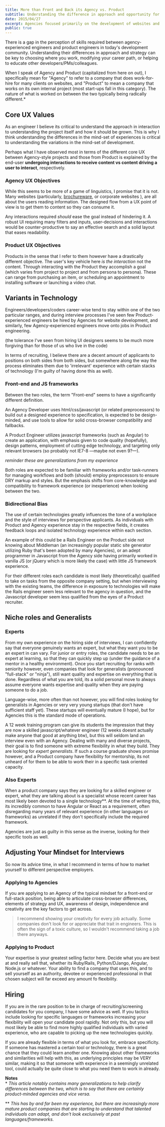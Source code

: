 ```yaml
---
title: More than Front and Back its Agency vs. Product
subtitle: Understanding the difference in approach and opportunity for engineers and developers across Agency and Product settings.
date: 2015/04/27
excerpt: Agencies focused primarily on the development of websites and companies that revolve around the creation of an application or product think they are as different as night and day, but the overlap of skills and roles of engineers is more complex and interwoven than that.
public: true
---
```


There is a gap in the perception of skills required between agency-experienced engineers and product engineers in today's development community. Understanding their differences in approach and strategy can be key to choosing where you work, modifying your career path, or helping to educate other developers/PMs/colleagues.

When I speak of Agency and Product (capitalized from here on out), I specifically mean for "Agency" to refer to a company that does work-for-hire for many clients on websites, and "Product" to mean a company that works on its own internal project (most start-ups fall in this category). The nature of what is worked on between the two typically being radically different.*


## Core UX Values
As an engineer I believe its critical to understand the approach in interaction to understanding the project itself and how it should be grown. This is why I think understanding the differences in the mind-set of experiences is critical to understanding the variations in the mind-set of development.

Perhaps what I have observed most in terms of the different core UX between Agency-style projects and those from Product is explained by the end-user **undergoing interactions to receive content vs content driving a user to interact**, respectively.

### Agency UX Objectives
While this seems to be more of a game of linguistics, I promise that it is not. Many websites (particularly, [brochureware](http://en.wiktionary.org/wiki/brochureware), or corporate websites ), are all about the users reading information. The designed flow from a UX point of view is to get them to content so they can consume it.

Any interactions required *should* ease the goal instead of hindering it. A robust UI requiring many filters and inputs, user-decisions and interactions would be counter-productive to say an effective search and a solid layout that eases readability.

### Product UX Objectives

Products in the sense that I refer to them however have a drastically different objective. The user's key vehicle here *is the interaction*  not the content. Through interacting with the Product they accomplish a goal (which varies from project to project and from persona to persona). These can range from purchasing an item, or scheduling an appointment to installing software or launching a video chat.

## Variants in Technology

Engineers/developers/coders career-wise tend to stay within one of the two particular ranges, and during interview processes I've seen few Product-experienced engineers be hired by Agencies for website development, and similarly, few Agency-experienced engineers move onto jobs in Product engineering.

(the tolerance I've seen from hiring UI designers seems to be much more forgiving than for those of us who live in the code)

In terms of recruiting, I believe there are a decent amount of applicants to positions on both sides from both sides, but somewhere along the way the process eliminates them due to 'irrelevant' experience with certain stacks of technology (I'm guilty of having done this as well).

### Front-end and JS frameworks

Between the two roles, the term "Front-end" seems to have a significantly different definition.

An Agency Developer uses html/css/javascript (or related preprocessors) to build out a designed experience to specification, is expected to be design-minded, and use tools to allow for solid cross-browser compatibility and fallbacks.

A Product Engineer utilizes javascript frameworks (such as Angular) to create an application, with emphasis given to code quality (hopefully), design patterns, employment of cutting edge technology, and targeting only relevant browsers (so probably not IE7-8 —maybe not even 9?—).

*reminder these are generalizations from my experience*

Both roles are expected to be familiar with frameworks and/or task-runners for managing workflows and both (should) employ preprocessors to ensure DRY markup and styles. But the emphasis shifts from core-knowledge and compatibility to framework experience (or inexperience) when looking between the two.

### Bidirectional Bias

The use of certain technologies greatly influences the tone of a workplace and the style of interviews for perspective applicants. As individuals with Product and Agency experience stay in the respective fields, it creates feedback loops and isolated technology experience within each section.

An example of this could be a Rails Engineer on the Product side not knowing about Middleman (an increasingly popular static site generator utilizing Ruby that's been adopted by many Agencies), or an adept programmer in Javascript from the Agency side having primarily worked in vanilla JS (or jQuery which is more likely the case) with little JS framework experience.

For their different roles each candidate is most likely (theoretically) qualified to take on tasks from the opposite company setting, but when interviewing with the existing teams, the difference in exposure to technologies will make the Rails engineer seem less relevant to the agency in question, and the Javascript developer seem less qualified from the eyes of a Product recruiter.

## Niche roles and Generalists

### Experts

From my own experience on the hiring side of interviews, I can confidently say that everyone genuinely wants an expert, but what they want you to be an expert in can vary. For junior or entry roles, the candidate needs to be an expert at learning, so that they can quickly step up (under the guidance of a mentor in a healthy environment). Once you start recruiting for ranks with seniority however, even companies that look for generalists (pronounced "full-stack" or "ninja"), still want quality and expertise on everything that is done. Regardless of what you are told, its a solid personal move to always assume everyone wants expertise and quality when they are paying someone to do a job.

Language-wise, more often than not however, you will find roles looking for generalists in Agencies or very very young startups (that don't have sufficient staff yet). These startups will eventually mature (I hope), but for Agencies this is the standard mode of operations.

A 12 week training program can give its students the impression that they are now a skilled javascript/whatever engineer (12 weeks doesnt actually make anyone that good at anything btw), but this will seldom land an interview even with an Agency. Dealing with many and diverse projects, their goal is to find someone with extreme flexibility in what they build. They are looking for *expert generalists*. If such a course graduate shows promise however, and a Product company have flexibility for mentorship, its not unheard of for them to be able to work their in a specific task oriented capacity.

### Also Experts

When a product company says they are looking for a skilled engineer or expert, what they are talking about is a specialist whose recent career has most likely been devoted to a single technology**. At the time of writing this, its incredibly common to have Angular or React as a requirement, often disregarding many years of relevant experience (in other languages or frameworks) as unrelated if they don't specifically include the required framework.

Agencies are just as guilty in this sense as the inverse, looking for their specific tools as well.

## Adjusting Your Mindset for Interviews

So now its advice time, in what I recommend in terms of how to market yourself to different perspective employers.

### Applying to Agencies
If you are applying to an Agency of the typical mindset for a front-end or full-stack position, being able to articulate cross-browser differences, elements of strategy and UX, awareness of design, independence and creativity are the key factors to get across.

> I recommend showing your creativity for every job actually. Some companies don't look for or appreciate that trait in engineers. This is often the sign of a toxic culture, so I wouldn't recommend taking a job there anyways.

### Applying to Product
Your expertise is your greatest selling factor here. Decide what you are best at and really sell that, whether its Ruby/Rails, Python/DJango, Angular, Node.js or whatever. Your ability to find a company that uses this, and to sell yourself as an authority, devotee or experienced professional in that chosen subject will far exceed any amount fo flexibility.

## Hiring
If you are in the rare position to be in charge of recruiting/screening candidates for you company, I have some advice as well. If you tactics include looking for specific languages or frameworks increasing your flexibility will open your candidate pool rapidly. Not only this, but you will most likely be able to find more highly qualified individuals with varied experience, who are capable to picking up the new technologies quickly.

If you are already flexible in terms of what you look for, embrace specificity. If someone has mastered a certain tool or technology, there is a great chance that they could learn another one. Knowing about other frameworks and similarities will help with this, as underlying principles may be VERY similar, making it so that someone with experience in a seemingly unrelated tool, could actually be quite close to what you need them to work in already.


**Notes**  
<span>* </span>  *This article notably contains many generalizations to help clarify differences between the two, which is to say that there are certainly product-minded agencies and vice versa.*

<span>** </span>  *This has by and far been my experience, but there are increasingly more mature product companies that are starting to understand that talented individuals can adapt, and don't look exclusively at past languages/frameworks.*
